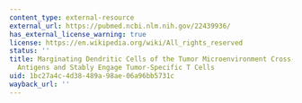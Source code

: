 ```yaml
---
content_type: external-resource
external_url: https://pubmed.ncbi.nlm.nih.gov/22439936/
has_external_license_warning: true
license: https://en.wikipedia.org/wiki/All_rights_reserved
status: ''
title: Marginating Dendritic Cells of the Tumor Microenvironment Cross-Present Tumor
  Antigens and Stably Engage Tumor-Specific T Cells
uid: 1bc27a4c-4d38-489a-98ae-06a96bb5731c
wayback_url: ''
---
```

